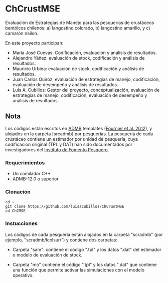 # ChCrustMSE

Evaluación de Estrategias de Manejo para las pesquerías de crustáceos bentóicos chilenos: a) langostino colorado, b) langostino amarillo, y c) camarón nailon.

En este proyecto participan:

* María José Cuevas: Codificación, evaluación y análisis de resultados.
* Alejandro Yáñez: evaluación de stock, codificación y análisis de resultados.
* Mauricio Urbina: evaluación de stock, codificación y análisis de resultados.
* Juan Carlos Quiroz, evaluación de estrategias de manejo, codificación, evaluación de desempeño y análisis de resultados.
* Luis A. Cubillos: Gestor del proyecto, conceptualización, evaluación de estrategias de manejo, codificación, evaluación de desempeño y análisis de resultados. 

## Nota

Los códigos están escritos en [ADMB](http://www.admb-project.org/) templates ([Fournier et al. 2012](https://doi.org/10.1080/10556788.2011.597854)), y alojados en la carpeta [srcadmb] por pesquerías. La pesquería de cada crustáceo contiene un estimador por unidad de pesquería, cuya codificación original (TPL y DAT) han sido documentados por investigadores del [Instituto de Fomento Pesquero](https://www.ifop.cl/busqueda-de-informes/).

### Requerimientos

* Un comilador C++
* ADMB-12.0 o superior

### Clonación

	cd ~
	git clone https://github.com/luisacubillos/ChCrustMSE
	cd ChCMSE


### Instucciones

Los códigos de cada pesquería están alojados en la carpeta "scradmb" (por ejemplo, "scradmb/lcolsur/") y contiene dos carpetas:

* Carpeta "sam": contiene el código ".tpl" y los datos ".dat" del estimador o modelo de evaluación de stock.

* Carpeta "mo" contiene el código ".tpl" y los datos ".dat" que contiene una función que permite activar las simulaciones con el modelo operativo.



